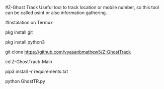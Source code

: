 #Z-Ghost Track
Useful tool to track location or mobile number, so this tool can be called osint or also information gathering.


#Instalation on Termux

pkg install git

pkg install python3

git clone https://github.com/vyasanbmathew5/Z-GhostTrack

cd Z-GhostTrack-Main

pip3 install -r requirements.txt

python GhostTR.py
